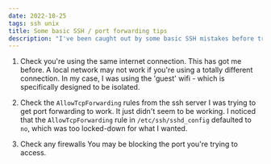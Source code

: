 ```yaml
---
date: 2022-10-25
tags: ssh unix
title: Some basic SSH / port forwarding tips
description: "I've been caught out by some basic SSH mistakes before trying to ssh within my local network"
---
```


1. Check you're using the same internet connection.
This has got me before. A local network may not work if you're using a totally different connection. In my case, I was using the 'guest' wifi - which is specifically designed to be isolated.

2. Check the `AllowTcpForwarding` rules from the ssh server
I was trying to get port forwarding to work. It just didn't seem to be working.
I noticed that the `AllowTcpForwarding` rule in `/etc/ssh/sshd_config` defaulted to `no`, which was too locked-down for what I wanted.

3. Check any firewalls
You may be blocking the port you're trying to access.
